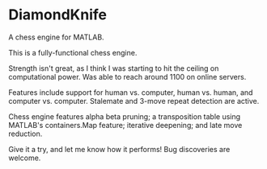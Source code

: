 # DiamondKnife
A chess engine for MATLAB.

This is a fully-functional chess engine. 

Strength isn't great, as I think I was starting to hit the ceiling on computational power. Was able to reach around 1100 on online servers. 

Features include support for human vs. computer, human vs. human, and computer vs. computer. Stalemate and 3-move repeat detection are active. 

Chess engine features alpha beta pruning; a transposition table using MATLAB's containers.Map feature; iterative deepening; and late move reduction. 

Give it a try, and let me know how it performs! Bug discoveries are welcome. 

